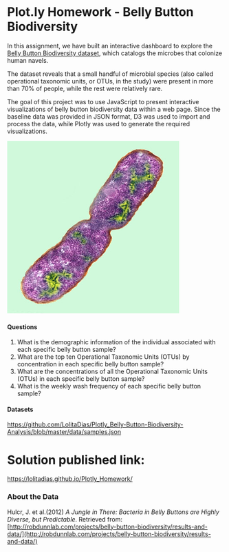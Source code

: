 # Plot.ly Homework - Belly Button Biodiversity

In this assignment, we have built an interactive dashboard to explore the [Belly Button Biodiversity dataset](http://robdunnlab.com/projects/belly-button-biodiversity/), which catalogs the microbes that colonize human navels.

The dataset reveals that a small handful of microbial species (also called operational taxonomic units, or OTUs, in the study) were present in more than 70% of people, while the rest were relatively rare.

The goal of this project was to use JavaScript to present interactive visualizations of belly button biodiversity data within a web page. Since the baseline data was provided in JSON format, D3 was used to import and process the data, while Plotly was used to generate the required visualizations.

![Bacteria by filterforge.com](Images/bacteria.jpg)

#### Questions

1. What is the demographic information of the individual associated with each specific belly button sample?
2. What are the top ten Operational Taxonomic Units (OTUs) by concentration in each specific belly button sample?
3. What are the concentrations of all the Operational Taxonomic Units (OTUs) in each specific belly button sample?
4. What is the weekly wash frequency of each specific belly button sample?

#### Datasets

https://github.com/LolitaDias/Plotly_Belly-Button-Biodiversity-Analysis/blob/master/data/samples.json










# Solution published link:
 https://lolitadias.github.io/Plotly_Homework/


























### About the Data

Hulcr, J. et al.(2012) _A Jungle in There: Bacteria in Belly Buttons are Highly Diverse, but Predictable_. Retrieved from: [http://robdunnlab.com/projects/belly-button-biodiversity/results-and-data/](http://robdunnlab.com/projects/belly-button-biodiversity/results-and-data/)


